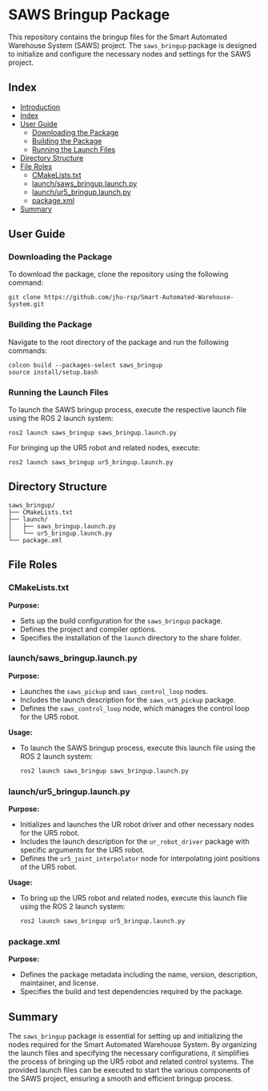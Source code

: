 # SAWS Bringup Package

This repository contains the bringup files for the Smart Automated Warehouse System (SAWS) project. The `saws_bringup` package is designed to initialize and configure the necessary nodes and settings for the SAWS project.

## Index

- [Introduction](#introduction)
- [Index](#index)
- [User Guide](#user-guide)
  - [Downloading the Package](#downloading-the-package)
  - [Building the Package](#building-the-package)
  - [Running the Launch Files](#running-the-launch-files)
- [Directory Structure](#directory-structure)
- [File Roles](#file-roles)
  - [CMakeLists.txt](#cmakelists.txt)
  - [launch/saws_bringup.launch.py](#launchsaws_bringuplaunchpy)
  - [launch/ur5_bringup.launch.py](#launchur5_bringuplaunchpy)
  - [package.xml](#package.xml)
- [Summary](#summary)

## User Guide

### Downloading the Package

To download the package, clone the repository using the following command:

```
git clone https://github.com/jhu-rsp/Smart-Automated-Warehouse-System.git
```

### Building the Package

Navigate to the root directory of the package and run the following commands:

```
colcon build --packages-select saws_bringup
source install/setup.bash
```

### Running the Launch Files

To launch the SAWS bringup process, execute the respective launch file using the ROS 2 launch system:

```
ros2 launch saws_bringup saws_bringup.launch.py
```

For bringing up the UR5 robot and related nodes, execute:

```
ros2 launch saws_bringup ur5_bringup.launch.py
```

## Directory Structure

```
saws_bringup/
├── CMakeLists.txt
├── launch/
│   ├── saws_bringup.launch.py
│   └── ur5_bringup.launch.py
└── package.xml
```

## File Roles

### CMakeLists.txt

**Purpose:**

- Sets up the build configuration for the `saws_bringup` package.
- Defines the project and compiler options.
- Specifies the installation of the `launch` directory to the share folder.

### launch/saws_bringup.launch.py

**Purpose:**

- Launches the `saws_pickup` and `saws_control_loop` nodes.
- Includes the launch description for the `saws_ur5_pickup` package.
- Defines the `saws_control_loop` node, which manages the control loop for the UR5 robot.

**Usage:**

- To launch the SAWS bringup process, execute this launch file using the ROS 2 launch system:
  ```bash
  ros2 launch saws_bringup saws_bringup.launch.py
  ```

### launch/ur5_bringup.launch.py

**Purpose:**

- Initializes and launches the UR robot driver and other necessary nodes for the UR5 robot.
- Includes the launch description for the `ur_robot_driver` package with specific arguments for the UR5 robot.
- Defines the `ur5_joint_interpolator` node for interpolating joint positions of the UR5 robot.

**Usage:**

- To bring up the UR5 robot and related nodes, execute this launch file using the ROS 2 launch system:
  ```bash
  ros2 launch saws_bringup ur5_bringup.launch.py
  ```

### package.xml

**Purpose:**

- Defines the package metadata including the name, version, description, maintainer, and license.
- Specifies the build and test dependencies required by the package.

## Summary

The `saws_bringup` package is essential for setting up and initializing the nodes required for the Smart Automated Warehouse System. By organizing the launch files and specifying the necessary configurations, it simplifies the process of bringing up the UR5 robot and related control systems. The provided launch files can be executed to start the various components of the SAWS project, ensuring a smooth and efficient bringup process.
